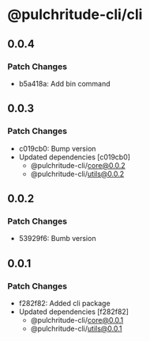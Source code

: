 # @pulchritude-cli/cli

## 0.0.4

### Patch Changes

- b5a418a: Add bin command

## 0.0.3

### Patch Changes

- c019cb0: Bump version
- Updated dependencies [c019cb0]
  - @pulchritude-cli/core@0.0.2
  - @pulchritude-cli/utils@0.0.2

## 0.0.2

### Patch Changes

- 53929f6: Bumb version

## 0.0.1

### Patch Changes

- f282f82: Added cli package
- Updated dependencies [f282f82]
  - @pulchritude-cli/core@0.0.1
  - @pulchritude-cli/utils@0.0.1
